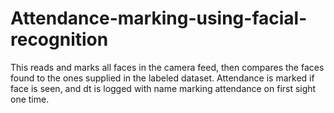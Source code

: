 # Attendance-marking-using-facial-recognition

This reads and marks all faces in the camera feed, then compares the faces found to the ones supplied in the labeled dataset.
Attendance is marked if face is seen, and dt is logged with name marking attendance on first sight one time.
